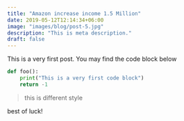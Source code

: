 ```yaml
---
title: "Amazon increase income 1.5 Million"
date: 2019-05-12T12:14:34+06:00
image: "images/blog/post-5.jpg"
description: "This is meta description."
draft: false
---
```


This is a very first post.
You may find the code block below
```python
def foo():
    print("This is a very first code block")
    return -1
```


> this is different style 

best of luck!
